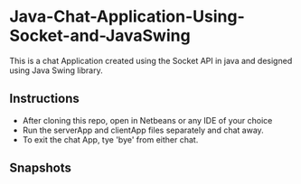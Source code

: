 # Java-Chat-Application-Using-Socket-and-JavaSwing
This is a chat Application created using the Socket API in java and designed using Java Swing library.

## Instructions
- After cloning this repo, open in Netbeans or any IDE of your choice
- Run the serverApp and clientApp files separately and chat away.
- To exit the chat App, tye 'bye' from either chat.

## Snapshots
